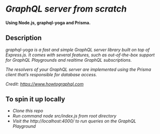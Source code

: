 # _GraphQL server from scratch_

#### Using Node.js, graphql-yoga and Prisma.

## Description

_graphql-yoga is a fast and simple GraphQL server library built on top of Express.js. It comes with several features, such as out-of-the-box support for GraphQL Playgrounds and realtime GraphQL subscriptions._

_The resolvers of your GraphQL server are implemented using the Prisma client that’s responsible for database access._

_Credit: https://www.howtographql.com_

## To spin it up locally

- _Clone this repo_
- _Run command node src/index.js from root directory_
- _Visit the http://localhost:4000/ to run queries on the GraphQL Playground_
